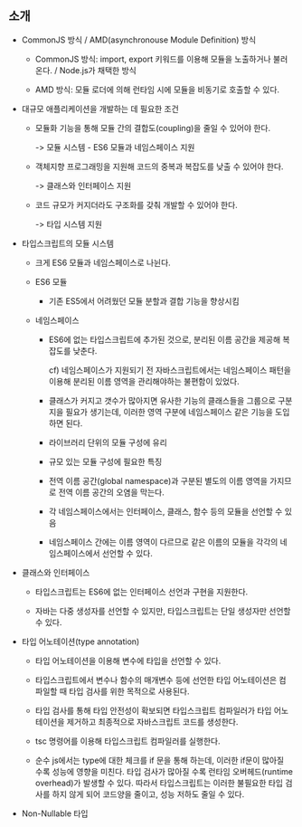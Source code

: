 ## 소개

  * CommonJS 방식 / AMD(asynchronouse Module Definition) 방식

    - CommonJS 방식: import, export 키워드를 이용해 모듈을 노출하거나 불러온다. / Node.js가 채택한 방식

    - AMD 방식: 모듈 로더에 의해 런타임 시에 모듈을 비동기로 호출할 수 있다.


  * 대규모 애플리케이션을 개발하는 데 필요한 조건

    - 모듈화 기능을 통해 모듈 간의 결합도(coupling)을 줄일 수 있어야 한다.

      -> 모듈 시스템 - ES6 모듈과 네임스페이스 지원

    - 객체지향 프로그래밍을 지원해 코드의 중복과 복잡도를 낮출 수 있어야 한다.

      -> 클래스와 인터페이스 지원

    - 코드 규모가 커지더라도 구조화를 갖춰 개발할 수 있어야 한다.

      -> 타입 시스템 지원

  
  * 타입스크립트의 모듈 시스템

    - 크게 ES6 모듈과 네임스페이스로 나뉜다.

    * ES6 모듈
      
      - 기존 ES5에서 어려웠던 모듈 분할과 결합 기능을 향상시킴

    * 네임스페이스

      - ES6에 없는 타입스크립트에 추가된 것으로, 분리된 이름 공간을 제공해 복잡도를 낮춘다. 

        cf) 네임스페이스가 지원되기 전 자바스크립트에서는 네임스페이스 패턴을 이용해 분리된 이름 영역을 관리해야하는 불편함이 있었다.

      - 클래스가 커지고 갯수가 많아지면 유사한 기능의 클래스들을 그룹으로 구분 지을 필요가 생기는데, 이러한 영역 구분에 네임스페이스 같은 기능을 도입하면 된다.

      - 라이브러리 단위의 모듈 구성에 유리

      - 규모 있는 모듈 구성에 필요한 특징

      - 전역 이름 공간(global namespace)과 구분된 별도의 이름 영역을 가지므로 전역 이름 공간의 오염을 막는다.

      - 각 네임스페이스에서는 인터페이스, 클래스, 함수 등의 모듈을 선언할 수 있음

      - 네임스페이스 간에는 이름 영역이 다르므로 같은 이름의 모듈을 각각의 네임스페이스에서 선언할 수 있다.

  
  * 클래스와 인터페이스

    - 타입스크립트는 ES6에 없는 인터페이스 선언과 구현을 지원한다.

    - 자바는 다중 생성자를 선언할 수 있지만, 타입스크립트는 단일 생성자만 선언할 수 있다.

  
  * 타입 어노테이션(type annotation)
    
    - 타입 어노테이션을 이용해 변수에 타입을 선언할 수 있다.

    - 타입스크립트에서 변수나 함수의 매개변수 등에 선언한 타입 어노테이션은 컴파일할 때 타입 검사를 위한 목적으로 사용된다.

    - 타입 검사를 통해 타입 안전성이 확보되면 타입스크립트 컴파일러가 타입 어노테이션을 제거하고 최종적으로 자바스크립트 코드를 생성한다.

    - tsc 명령어를 이용해 타입스크립트 컴파일러를 실행한다.

    - 순수 js에서는 type에 대한 체크를 if 문을 통해 하는데, 이러한 if문이 많아질 수록 성능에 영향을 미친다. 타입 검사가 많아질 수록 런타임 오버헤드(runtime overhead)가 발생할 수 있다. 따라서 타입스크립트는 이러한 불필요한 타입 검사를 하지 않게 되어 코드양을 줄이고, 성능 저하도 줄일 수 있다.


  * Non-Nullable 타입

